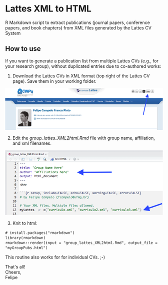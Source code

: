 # Lattes XML to HTML
R Markdown script to extract publications (journal papers, conference papers, and book chapters) from XML files generated by the Lattes CV System

## How to use

If you want to generate a publication list from multiple Lattes CVs (e.g., for your research group), without duplicated entries due to co-authored works:

1) Download the Lattes CVs in XML format (top right of the Lattes CV page). 
Save them in your working folder.

![cv lattes](fig1.png)

2) Edit the *group_lattes_XML2html.Rmd* file with group name, affiliation, and xml filenames.

![rmd file](fig3.png)

3) Knit to html:

```
# install.packages("rmarkdown")
library(rmarkdown)
rmarkdown::render(input = "group_lattes_XML2html.Rmd", output_file = "myGroupPubs.html")
```

This routine also works for for individual CVs. ;-)  

That's all!  
Cheers,  
Felipe
